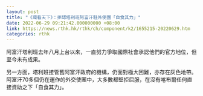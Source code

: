 ```yaml
---
layout: post
title: "《環看天下》：拒認塔利班阿富汗駐外使團「自食其力」"
date: 2022-06-29 09:21:42.000000000 +08:00
link: https://news.rthk.hk/rthk/ch/component/k2/1655215-20220629.htm
categories: rthk
---
```


阿富汗塔利班去年八月上台以來，一直努力爭取國際社會承認他們的官方地位，但至今未有成果。

另一方面，塔利班接管舊阿富汗政府的機構，仍面對極大困難，亦存在灰色地帶。阿富汗70多個仍在運作的外交使團中，大多數都堅拒屈服，在沒有喀布爾任何直接資助之下「自食其力」。
